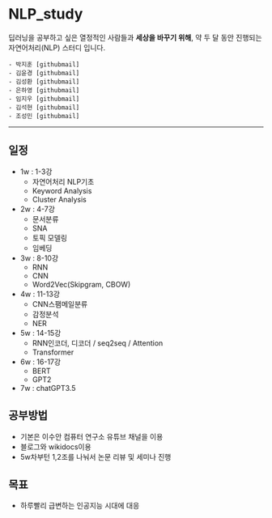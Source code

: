 # NLP_study
딥러닝을 공부하고 싶은 열정적인 사람들과 **세상을 바꾸기 위해**, 약 두 달 동안 진행되는 자연어처리(NLP) 스터디 입니다. 


    - 박지훈 [githubmail]
    - 김윤경 [githubmail]
    - 김성환 [githubmail]
    - 은하영 [githubmail]
    - 임지우 [githubmail]
    - 김석현 [githubmail]
    - 조성민 [githubmail]

----

## 일정
- 1w : 1-3강
    - 자연어처리 NLP기초
    - Keyword Analysis
    - Cluster Analysis
- 2w :  4-7강
    - 문서분류
    - SNA
    - 토픽 모델링
    - 임베딩
- 3w : 8-10강
    - RNN
    - CNN
    - Word2Vec(Skipgram, CBOW)
- 4w : 11-13강
    - CNN스팸메일분류
    - 감정분석
    - NER
- 5w : 14-15강
    - RNN인코더, 디코더 / seq2seq / Attention
    - Transformer
- 6w : 16-17강
    - BERT
    - GPT2
- 7w : chatGPT3.5 

## 공부방법 
- 기본은 이수안 컴퓨터 연구소 유튜브 채널을 이용
- 블로그와 wikidocs이용
- 5w차부턴 1,2조를 나눠서 논문 리뷰 및 세미나 진행

## 목표
- 하루빨리 급변하는 인공지능 시대에 대응














